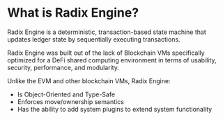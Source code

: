 # What is Radix Engine?

Radix Engine is a deterministic, transaction-based state machine that updates ledger state by
sequentially executing transactions.

Radix Engine was built out of the lack of Blockchain VMs specifically optimized for a DeFi
shared computing environment in terms of usability, security, performance, and modularity.

Unlike the EVM and other blockchain VMs, Radix Engine:
* Is Object-Oriented and Type-Safe
* Enforces move/ownership semantics
* Has the ability to add system plugins to extend system functionality
